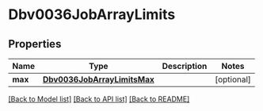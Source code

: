 # Dbv0036JobArrayLimits

## Properties
Name | Type | Description | Notes
------------ | ------------- | ------------- | -------------
**max** | [**Dbv0036JobArrayLimitsMax**](Dbv0036JobArrayLimitsMax.md) |  | [optional] 

[[Back to Model list]](../README.md#documentation-for-models) [[Back to API list]](../README.md#documentation-for-api-endpoints) [[Back to README]](../README.md)



